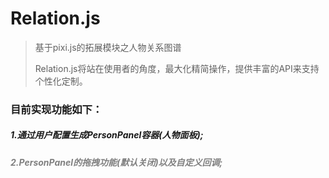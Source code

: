 # Relation.js

>基于pixi.js的拓展模块之人物关系图谱
> 
>Relation.js将站在使用者的角度，最大化精简操作，提供丰富的API来支持个性化定制。

### 目前实现功能如下：



##### 1.通过用户配置生成PersonPanel容器(人物面板);
>
##### <font color=gray>2.PersonPanel的拖拽功能(默认关闭)以及自定义回调;</font>
>

